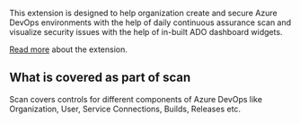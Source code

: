 This extension is designed to help organization create and secure Azure DevOps environments with the help of daily continuous assurance scan and visualize security issues with the help of in-built ADO dashboard widgets. 

[Read more](http://aka.ms/devopskit/ADOSecurity) about the extension.

## What is covered as part of scan

Scan covers controls for different components of Azure DevOps like Organization, User, Service Connections, Builds, Releases etc. 



